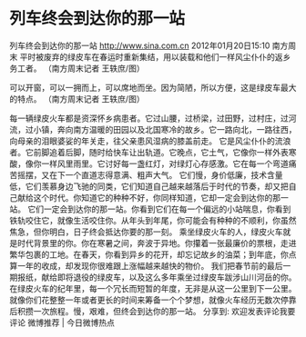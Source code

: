 # 列车终会到达你的那一站

列车终会到达你的那一站
http://www.sina.com.cn  2012年01月20日15:10  南方周末
平时被废弃的绿皮车在春运时重新集结，用以装载和他们一样风尘仆仆的返乡务工者。 （南方周末记者 王轶庶/图）

可以开窗，可以一拥而上，可以席地而坐。因为简陋，所以方便，这是绿皮车最大的特点。 （南方周末记者 王轶庶/图）

每一辆绿皮火车都是资深怀乡病患者。它过山腰，过桥梁，过田野，过村庄，过河流，过小镇，奔向南方温暖的田园以及北国寒冷的故乡。它一路向北，一路往西，向母亲的泪眼婆娑的年关走，往父亲患风湿病的膝盖前走。
它是风尘仆仆的流浪者。它前脚追着后脚，随时给快车让出轨道。它晚点，它土气，它像你一样外表寒酸，像你一样风里雨里。它讨好每一盏红灯，对绿灯心存感激。它在每一个弯道痛苦摇摆，又在下一个直道志得意满、粗声大气。
它们慢，身价低廉，技术含量低，它们羡慕身边飞驰的同类，它们知道自己越来越落后于时代的节奏，却又把自己献给这个时代。你知道它的种种不好，你同样知道，它却一定会到达你的那一站。
它们一定会到达你的那一站。你看到它们在每一个偏远的小站喘息，你看到铁轨咬住它，就像生活咬住你。从年头到年尾，你可能会有种种的不顺利，你虽然焦急，但你明白，日子终会抵达你要的那一刻。
乘坐绿皮火车的人，绿皮火车就是时代背景里的你。你在寒暑之间，奔波于异地。你攥着一张最廉价的票根，走进繁华包裹的工地。在春天，你看到异乡的花开，却忘记故乡的油菜；到年底，你点算一年的收成，却发现你很难跟上涨幅越来越快的物价。
我们把春节前的最后一期报纸，献给即将退役的绿皮车，以及这么多年乘坐过绿皮车跋涉山川河岳的你。在绿皮火车的纪年里，每一个冗长而短暂的年度，无非是从这一公里到下一公里。就像你们花整整一年或者更长的时间来筹备一个个梦想，就像火车经历无数次停靠后积攒一次旅程。慢，艰难，但终会到达你的那一站。
分享到: 欢迎发表评论我要评论
微博推荐 | 今日微博热点

